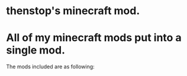 # thenstop's minecraft mod.
# All of my minecraft mods put into a single mod.
The mods included are as following:
